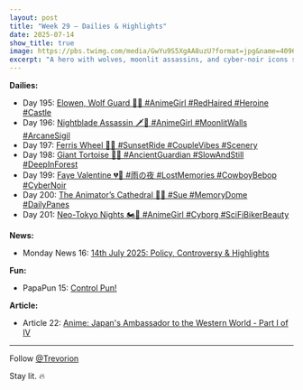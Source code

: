 ```yaml
---
layout: post
title: "Week 29 – Dailies & Highlights"
date: 2025-07-14
show_title: true
image: https://pbs.twimg.com/media/GwYu9S5XgAA8uzU?format=jpg&name=4096x4096
excerpt: "A hero with wolves, moonlit assassins, and cyber-noir icons set the tone this week. From forest guardians to memory domes, each post adds depth. Plus, anime diplomacy and a clever PapaPun comic. Follow @Trevorion for the journey. 🔥"
---
```



**Dailies:**  
- Day 195: [Elowen, Wolf Guard 🐺✨ #AnimeGirl #RedHaired #Heroine #Castle](https://x.com/Trevorion/status/1944772269957419514)
- Day 196: [Nightblade Assassin 🗡️🌙 #AnimeGirl #MoonlitWalls #ArcaneSigil](https://x.com/Trevorion/status/1945171356644995234)
- Day 197: [Ferris Wheel 🎡💕 #SunsetRide #CoupleVibes #Scenery](https://x.com/Trevorion/status/1945536952352068002)
- Day 198: [Giant Tortoise 🐢🌿 #AncientGuardian #SlowAndStill #DeepInForest](https://x.com/Trevorion/status/1945928175478800747)
- Day 199: [Faye Valentine 💔🔫 #雨の夜 #LostMemories #CowboyBebop #CyberNoir](https://x.com/Trevorion/status/1946257595267784902)
- Day 200: [The Animator’s Cathedral 🕍✨ #Sue #MemoryDome #DailyPanes](https://x.com/Trevorion/status/1946595829197795836)
- Day 201: [Neo-Tokyo Nights 🏍️🖤 #AnimeGirl #Cyborg #SciFiBikerBeauty](https://x.com/Trevorion/status/1946988451141726490)
  
**News:**  
- Monday News 16: [14th July 2025: Policy, Controversy & Highlights](https://x.com/Trevorion/status/1944700452601253953)

**Fun:**  
- PapaPun 15: [Control Pun!](https://x.com/Trevorion/status/1947006768770429242)

**Article:**  
- Article 22: [Anime: Japan's Ambassador to the Western World - Part I of IV](https://x.com/Trevorion/status/1954624533220217158)

---
Follow [@Trevorion](https://x.com/Trevorion)

Stay lit. 🔥
